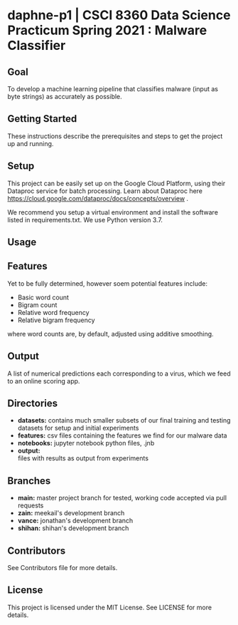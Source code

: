 # daphne-p1 | CSCI 8360 Data Science Practicum Spring 2021 : Malware Classifier
## Goal
To develop a machine learning pipeline that classifies malware (input as byte strings) as accurately as possible.

## Getting Started
These instructions describe the prerequisites and steps to get the project up and running.

## Setup
This project can be easily set up on the Google Cloud Platform, using their Dataproc service for batch processing. Learn about Dataproc here https://cloud.google.com/dataproc/docs/concepts/overview .

We recommend you setup a virtual environment and install the software listed in requirements.txt. We use Python version 3.7.

## Usage

## Features
Yet to be fully determined, however soem potential features include:
- Basic word count
- Bigram count
- Relative word frequency
- Relative bigram frequency

where word counts are, by default, adjusted using additive smoothing.
## Output
A list of numerical predictions each corresponding to a virus, which we feed to an online scoring app.

## Directories
- **datasets:**
  contains much smaller subsets of our final training and testing datasets for setup and initial experiments
- **features:**
  csv files containing the features we find for our malware data
- **notebooks:**
  jupyter notebook python files, .jnb
- **output:**  
  files with results as output from experiments

## Branches
- **main:** 
  master project branch for tested, working code accepted via pull requests
- **zain:** 
  meekail's development branch
- **vance:** 
  jonathan's development branch
- **shihan:** 
  shihan's development branch

## Contributors
See Contributors file for more details.

## License
This project is licensed under the MIT License. See LICENSE for more details.
